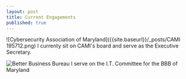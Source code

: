 ```yaml
---
layout: post
title: Current Engagements
published: true
---
```

![Cybersecurity Association of Maryland]({{site.baseurl}}/_posts/CAMI 195712.png)
I currenty sit on CAMI's board and serve as the Executive Secretary.

![Better Business Bureau]({{site.baseurl}}/_posts/BBB195501.png)
I serve on the I.T. Committee for the BBB of Maryland
